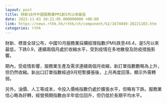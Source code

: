 ```yaml
---
layout: post
title: 財新10月中國服務業PMI創5月以來最低
date: 2022-11-03 10:21:05.000000000 +08:00
link: https://news.rthk.hk/rthk/ch/component/k2/1674049-20221103.htm
categories: rthk
---
```


財新、標普全球公布，中國10月服務業採購經理指數(PMI)跌至48.4，是5月以來最低，下跌0.9，連續兩個月處於收縮水平，受到疫情在多地散發及防疫措施影響。

期內，受疫情影響，服務業生產及需求連續兩個月收縮，新訂單指數數略為上升，但仍然收縮。新出口訂單指數經過9月短暫擴張後，上月再度回落，顯示外需轉弱。

另外，油價、人工等成本，令投入價格指數仍處於擴張水平，但略有下跌。服務業信心略為好轉，經營預期指數由半年低位回升，但仍低於長期平均水平。
